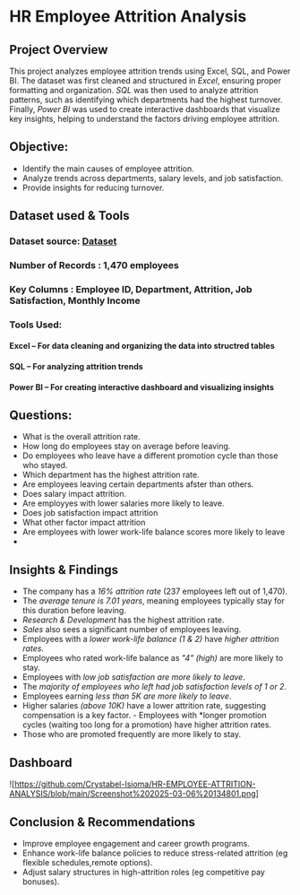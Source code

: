 # HR Employee Attrition Analysis

## Project Overview  

This project analyzes employee attrition trends using Excel, SQL, and Power BI. The dataset was first cleaned and structured in *Excel*, ensuring proper formatting and organization. *SQL* was then used to analyze attrition patterns, such as identifying which departments had the highest turnover. Finally, *Power BI* was used to create interactive dashboards that visualize key insights, helping to understand the factors driving employee attrition.  


## Objective:

- Identify the main causes of employee attrition.  
- Analyze trends across departments, salary levels, and job satisfaction.  
- Provide insights for reducing turnover.  


## Dataset used & Tools
### Dataset source: <a href = "https://www.kaggle.com/datasets/itssuru/hr-employee-attrition">Dataset</a>
### Number of Records : 1,470 employees 
### Key Columns : Employee ID, Department, Attrition, Job Satisfaction, Monthly Income 
### Tools Used: 
#### Excel – For data cleaning and organizing the data into structred tables
#### SQL – For analyzing attrition trends  
#### Power BI – For creating interactive dashboard and visualizing insights
  




## Questions:
-  What is the overall attrition rate.
-  How long do employees stay on average before leaving.
-  Do employees who leave have a different promotion cycle than those who stayed.
-  Which department has the highest attrition rate.
-  Are employees leaving certain departments afster than others.
-  Does salary impact attrition.
-  Are employyes with lower salaries more likely to leave.
-  Does job satisfaction impact attrition
-  What other factor impact attrition
-  Are employees with lower work-life balance scores more likely to leave
-  
  
  ## Insights & Findings

   - The company has a *16% attrition rate* (237 employees left out of 1,470).  
   - The *average tenure is 7.01 years*, meaning employees typically stay for this duration before leaving.  
   - *Research & Development* has the highest attrition rate.  
   - *Sales* also sees a significant number of employees leaving.  
   - Employees with a *lower work-life balance (1 & 2)* have *higher attrition rates*.  
   - Employees who rated work-life balance as *"4" (high)* are more likely to stay.  
   - Employees with *low job satisfaction are more likely to leave*.  
   - The *majority of employees who left had job satisfaction levels of 1 or 2*. 
   - Employees earning *less than 5K are more likely to leave*.  
   - Higher salaries *(above 10K)* have a lower attrition rate, suggesting compensation is a key factor.    - Employees with *longer promotion cycles (waiting too long for a promotion) have higher attrition rates.  
   - Those who are promoted frequently are more likely to stay.  

## Dashboard

![https://github.com/Crystabel-Isioma/HR-EMPLOYEE-ATTRITION-ANALYSIS/blob/main/Screenshot%202025-03-06%20134801.png]

 ## Conclusion & Recommendations 
- Improve employee engagement and career growth programs.  
- Enhance work-life balance policies to reduce stress-related attrition (eg flexible schedules,remote options).  
- Adjust salary structures in high-attrition roles (eg competitive pay bonuses).  
